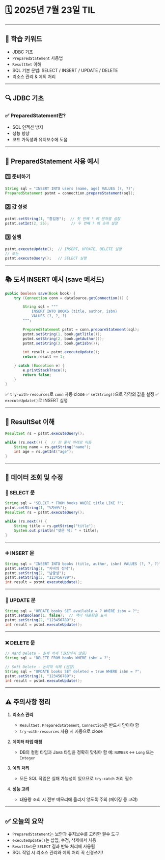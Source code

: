 # 🗓️ 2025년 7월 23일 TIL

---

## 📌 학습 키워드

* JDBC 기초
* `PreparedStatement` 사용법
* `ResultSet` 이해
* SQL 기본 문법: SELECT / INSERT / UPDATE / DELETE
* 리소스 관리 & 예외 처리

---

## 🔍 JDBC 기초

### ✅ PreparedStatement란?

* SQL 인젝션 방지
* 성능 향상
* 코드 가독성과 유지보수에 도움

---

## 🧪 PreparedStatement 사용 예시

### 1️⃣ 준비하기

```java
String sql = "INSERT INTO users (name, age) VALUES (?, ?)";
PreparedStatement pstmt = connection.prepareStatement(sql);
```

### 2️⃣ 값 설정

```java
pstmt.setString(1, "홍길동");  // 첫 번째 ? 에 문자열 설정
pstmt.setInt(2, 25);          // 두 번째 ? 에 숫자 설정
```

### 3️⃣ 실행

```java
pstmt.executeUpdate();  // INSERT, UPDATE, DELETE 실행
// 또는
pstmt.executeQuery();   // SELECT 실행
```

---

## 📚 도서 INSERT 예시 (save 메서드)

```java
public boolean save(Book book) {
    try (Connection conn = dataSource.getConnection()) {

        String sql = """
            INSERT INTO BOOKS (title, author, isbn)
            VALUES (?, ?, ?)
        """;

        PreparedStatement pstmt = conn.prepareStatement(sql);
        pstmt.setString(1, book.getTitle());
        pstmt.setString(2, book.getAuthor());
        pstmt.setString(3, book.getIsbn());

        int result = pstmt.executeUpdate();
        return result == 1;

    } catch (Exception e) {
        e.printStackTrace();
        return false;
    }
}
```

✅ `try-with-resources`로 `conn` 자동 close
✅ `setString()`으로 각각의 값을 설정
✅ `executeUpdate()`로 INSERT 실행

---

## 📖 ResultSet 이해

```java
ResultSet rs = pstmt.executeQuery();

while (rs.next()) {  // 한 줄씩 아래로 이동
    String name = rs.getString("name");
    int age = rs.getInt("age");
}
```

---

## 🔄 데이터 조회 및 수정

### 🔎 SELECT 문

```java
String sql = "SELECT * FROM books WHERE title LIKE ?";
pstmt.setString(1, "%자바%");
ResultSet rs = pstmt.executeQuery();

while (rs.next()) {
    String title = rs.getString("title");
    System.out.println("찾은 책: " + title);
}
```

---

### ➕ INSERT 문

```java
String sql = "INSERT INTO books (title, author, isbn) VALUES (?, ?, ?)";
pstmt.setString(1, "자바의 정석");
pstmt.setString(2, "남궁성");
pstmt.setString(3, "123456789");
int result = pstmt.executeUpdate();
```

---

### 📝 UPDATE 문

```java
String sql = "UPDATE books SET available = ? WHERE isbn = ?";
pstmt.setBoolean(1, false);  // 책이 대출됨을 표시
pstmt.setString(2, "123456789");
int result = pstmt.executeUpdate();
```

---

### ❌ DELETE 문

```java
// Hard Delete - 실제 삭제 (권장하지 않음)
String sql = "DELETE FROM books WHERE isbn = ?";

// Soft Delete - 논리적 삭제 (권장)
String sql = "UPDATE books SET deleted = true WHERE isbn = ?";
pstmt.setString(1, "123456789");
int result = pstmt.executeUpdate();
```

---

## ⚠️ 주의사항 정리

1. **리소스 관리**

    * `ResultSet`, `PreparedStatement`, `Connection`은 반드시 닫아야 함
    * `try-with-resources` 사용 시 자동으로 close

2. **데이터 타입 매칭**

    * DB의 컬럼 타입과 Java 타입을 정확히 맞춰야 함
      예: `NUMBER` ↔ `Long` 또는 `Integer`

3. **예외 처리**

    * 모든 SQL 작업은 실패 가능성이 있으므로 `try-catch` 처리 필수

4. **성능 고려**

    * 대용량 조회 시 전부 메모리에 올리지 않도록 주의 (페이징 등 고려)

---

## ✅ 오늘의 요약

* `PreparedStatement`는 보안과 유지보수를 고려한 필수 도구
* `executeUpdate()`는 삽입, 수정, 삭제에서 사용
* `ResultSet`은 `SELECT` 결과 반복 처리에 사용됨
* SQL 작업 시 리소스 관리와 예외 처리 꼭 신경쓰기!
